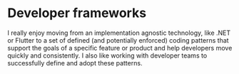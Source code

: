 # Developer frameworks

I really enjoy moving from an implementation agnostic technology, like .NET or Flutter to a set of defined (and potentially enforced) coding patterns that support the goals of a specific feature or product and help developers move quickly and consistently. I also like working with developer teams to successfully define and adopt these patterns.